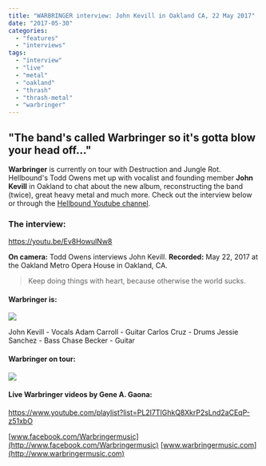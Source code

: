 ```yaml
---
title: "WARBRINGER interview: John Kevill in Oakland CA, 22 May 2017"
date: "2017-05-30"
categories: 
  - "features"
  - "interviews"
tags: 
  - "interview"
  - "live"
  - "metal"
  - "oakland"
  - "thrash"
  - "thrash-metal"
  - "warbringer"
---
```


## "The band's called Warbringer so it's gotta blow your head off..."

**Warbringer** is currently on tour with Destruction and Jungle Rot. Hellbound's Todd Owens met up with vocalist and founding member **John Kevill** in Oakland to chat about the new album, reconstructing the band (twice), great heavy metal and much more. Check out the interview below or through the [Hellbound Youtube channel](https://www.youtube.com/channel/UC3ORrPGrqJlX4RMMMxHMntw).

### The interview:

https://youtu.be/Ev8HowulNw8

**On camera:** Todd Owens interviews John Kevill. **Recorded:** May 22, 2017 at the Oakland Metro Opera House in Oakland, CA.

> Keep doing things with heart, because otherwise the world sucks.

#### Warbringer is:

![](https://hellbound.ca/wp-content/uploads/2017/05/Warbringer-band.jpg)

John Kevill - Vocals Adam Carroll - Guitar Carlos Cruz - Drums Jessie Sanchez - Bass Chase Becker - Guitar

#### Warbringer on tour:

![](https://hellbound.ca/wp-content/uploads/2017/05/Destruction-Warbringer-JungleRot.jpg)

#### Live Warbringer videos by Gene A. Gaona:

https://www.youtube.com/playlist?list=PL2I7TlGhkQ8XkrP2sLnd2aCEqP-z51xbO

[www.facebook.com/Warbringermusic](http://www.facebook.com/Warbringermusic) [www.warbringermusic.com](http://www.warbringermusic.com)
